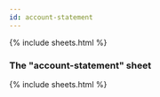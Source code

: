 ```yaml
---
id: account-statement
---
```


{% include sheets.html %}

### The "account-statement" sheet

{% include sheets.html %}
